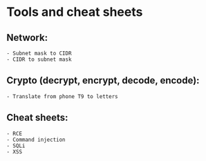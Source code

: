 # Tools and cheat sheets

## Network:
    - Subnet mask to CIDR
    - CIDR to subnet mask

## Crypto (decrypt, encrypt, decode, encode):
    - Translate from phone T9 to letters

## Cheat sheets:
    - RCE
    - Command injection
    - SQLi
    - XSS